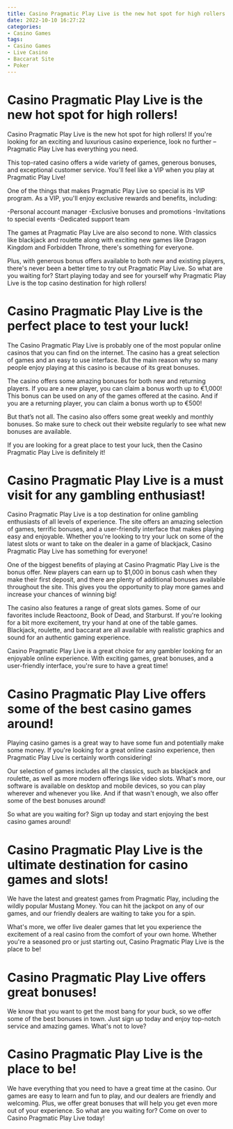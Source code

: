 ```yaml
---
title: Casino Pragmatic Play Live is the new hot spot for high rollers!
date: 2022-10-10 16:27:22
categories:
- Casino Games
tags:
- Casino Games
- Live Casino
- Baccarat Site
- Poker
---
```



#  Casino Pragmatic Play Live is the new hot spot for high rollers!

Casino Pragmatic Play Live is the new hot spot for high rollers! If you're looking for an exciting and luxurious casino experience, look no further – Pragmatic Play Live has everything you need.

This top-rated casino offers a wide variety of games, generous bonuses, and exceptional customer service. You'll feel like a VIP when you play at Pragmatic Play Live!

One of the things that makes Pragmatic Play Live so special is its VIP program. As a VIP, you'll enjoy exclusive rewards and benefits, including:

-Personal account manager
-Exclusive bonuses and promotions
-Invitations to special events
-Dedicated support team

The games at Pragmatic Play Live are also second to none. With classics like blackjack and roulette along with exciting new games like Dragon Kingdom and Forbidden Throne, there's something for everyone.

Plus, with generous bonus offers available to both new and existing players, there's never been a better time to try out Pragmatic Play Live. So what are you waiting for? Start playing today and see for yourself why Pragmatic Play Live is the top casino destination for high rollers!

#  Casino Pragmatic Play Live is the perfect place to test your luck!

The Casino Pragmatic Play Live is probably one of the most popular online casinos that you can find on the internet. The casino has a great selection of games and an easy to use interface. But the main reason why so many people enjoy playing at this casino is because of its great bonuses.

The casino offers some amazing bonuses for both new and returning players. If you are a new player, you can claim a bonus worth up to €1,000! This bonus can be used on any of the games offered at the casino. And if you are a returning player, you can claim a bonus worth up to €500!

But that’s not all. The casino also offers some great weekly and monthly bonuses. So make sure to check out their website regularly to see what new bonuses are available.

If you are looking for a great place to test your luck, then the Casino Pragmatic Play Live is definitely it!

#  Casino Pragmatic Play Live is a must visit for any gambling enthusiast!

Casino Pragmatic Play Live is a top destination for online gambling enthusiasts of all levels of experience. The site offers an amazing selection of games, terrific bonuses, and a user-friendly interface that makes playing easy and enjoyable. Whether you're looking to try your luck on some of the latest slots or want to take on the dealer in a game of blackjack, Casino Pragmatic Play Live has something for everyone!

One of the biggest benefits of playing at Casino Pragmatic Play Live is the bonus offer. New players can earn up to $1,000 in bonus cash when they make their first deposit, and there are plenty of additional bonuses available throughout the site. This gives you the opportunity to play more games and increase your chances of winning big!

The casino also features a range of great slots games. Some of our favorites include Reactoonz, Book of Dead, and Starburst. If you're looking for a bit more excitement, try your hand at one of the table games. Blackjack, roulette, and baccarat are all available with realistic graphics and sound for an authentic gaming experience.

Casino Pragmatic Play Live is a great choice for any gambler looking for an enjoyable online experience. With exciting games, great bonuses, and a user-friendly interface, you're sure to have a great time!

#  Casino Pragmatic Play Live offers some of the best casino games around!

Playing casino games is a great way to have some fun and potentially make some money. If you're looking for a great online casino experience, then Pragmatic Play Live is certainly worth considering!

Our selection of games includes all the classics, such as blackjack and roulette, as well as more modern offerings like video slots. What's more, our software is available on desktop and mobile devices, so you can play wherever and whenever you like. And if that wasn't enough, we also offer some of the best bonuses around!

So what are you waiting for? Sign up today and start enjoying the best casino games around!

#  Casino Pragmatic Play Live is the ultimate destination for casino games and slots!

We have the latest and greatest games from Pragmatic Play, including the wildly popular Mustang Money. You can hit the jackpot on any of our games, and our friendly dealers are waiting to take you for a spin.

What's more, we offer live dealer games that let you experience the excitement of a real casino from the comfort of your own home. Whether you're a seasoned pro or just starting out, Casino Pragmatic Play Live is the place to be!

# Casino Pragmatic Play Live offers great bonuses!

We know that you want to get the most bang for your buck, so we offer some of the best bonuses in town. Just sign up today and enjoy top-notch service and amazing games. What's not to love?

# Casino Pragmatic Play Live is the place to be!

We have everything that you need to have a great time at the casino. Our games are easy to learn and fun to play, and our dealers are friendly and welcoming. Plus, we offer great bonuses that will help you get even more out of your experience. So what are you waiting for? Come on over to Casino Pragmatic Play Live today!